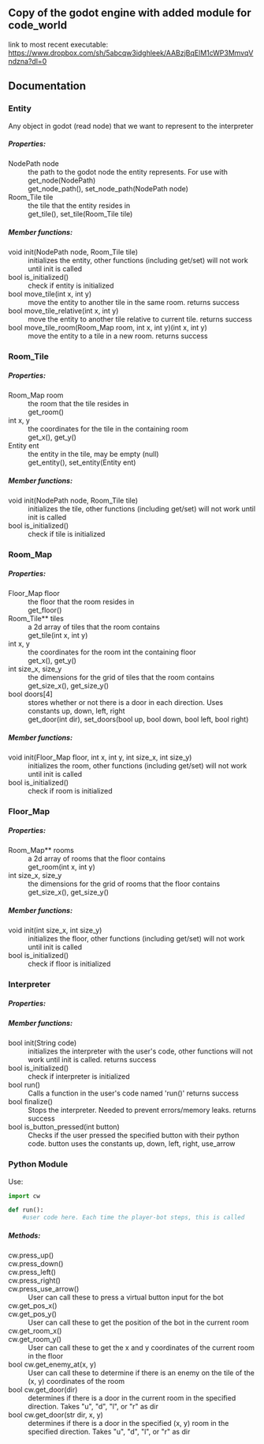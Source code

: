 ## Copy of the godot engine with added module for code_world  
link to most recent executable: https://www.dropbox.com/sh/5abcqw3idghleek/AABzjBqElM1cWP3MmvqVndzna?dl=0

## Documentation

### Entity  
Any object in godot (read node) that we want to represent to the interpreter

##### Properties:  
<dl>
	<dt>NodePath node</dt>
		<dd>the path to the godot node the entity represents. For use with get_node(NodePath)</dd>
		<dd>get_node_path(), set_node_path(NodePath node)</dd>
	<dt>Room_Tile tile</dt>
		<dd>the tile that the entity resides in</dd>
		<dd>get_tile(), set_tile(Room_Tile tile)</dd>
</dl>

##### Member functions:  
<dl>
	<dt>void init(NodePath node, Room_Tile tile)</dt>
		<dd>initializes the entity, other functions (including get/set) will not work until init is called</dd>
	<dt>bool is_initialized()</dt>
		<dd>check if entity is initialized</dd>
	<dt>bool move_tile(int x, int y)</dt>
		<dd>move the entity to another tile in the same room. returns success</dd>
	<dt>bool move_tile_relative(int x, int y)</dt>
		<dd>move the entity to another tile relative to current tile. returns success</dd>
	<dt>bool move_tile_room(Room_Map room, int x, int y)(int x, int y)</dt>
		<dd>move the entity to a tile in a new room. returns success</dd>
</dl>

### Room_Tile

##### Properties:  
<dl>
	<dt>Room_Map room</dt>
		<dd>the room that the tile resides in</dd>
		<dd>get_room()</dd>
	<dt>int x, y</dt>
		<dd>the coordinates for the tile in the containing room</dd>
		<dd>get_x(), get_y()</dd>
	<dt>Entity ent</dt>
		<dd>the entity in the tile, may be empty (null)</dd>
		<dd>get_entity(), set_entity(Entity ent)</dd>
</dl>

##### Member functions:  
<dl>
	<dt>void init(NodePath node, Room_Tile tile)</dt>
		<dd>initializes the tile, other functions (including get/set) will not work until init is called</dd>
	<dt>bool is_initialized()</dt>
		<dd>check if tile is initialized</dd>
</dl>

### Room_Map

##### Properties:  
<dl>
	<dt>Floor_Map floor</dt>
		<dd>the floor that the room resides in</dd>
		<dd>get_floor()</dd>
	<dt>Room_Tile** tiles</dt>
		<dd>a 2d array of tiles that the room contains</dd>
		<dd>get_tile(int x, int y)</dd>
	<dt>int x, y</dt>
		<dd>the coordinates for the room int the containing floor</dd>
		<dd>get_x(), get_y()</dd>
	<dt>int size_x, size_y</dt>
		<dd>the dimensions for the grid of tiles that the room contains</dd>
		<dd>get_size_x(), get_size_y()</dd>
	<dt>bool doors[4]</dt>
		<dd>stores whether or not there is a door in each direction. Uses constants up, down, left, right</dd>
		<dd>get_door(int dir), set_doors(bool up, bool down, bool left, bool right)</dd>
</dl>

##### Member functions:  
<dl>
	<dt>void init(Floor_Map floor, int x, int y, int size_x, int size_y)</dt>
		<dd>initializes the room, other functions (including get/set) will not work until init is called</dd>
	<dt>bool is_initialized()</dt>
		<dd>check if room is initialized</dd>
</dl>

### Floor_Map

##### Properties:  
<dl>
	<dt>Room_Map** rooms</dt>
		<dd>a 2d array of rooms that the floor contains</dd>
		<dd>get_room(int x, int y)</dd>
	<dt>int size_x, size_y</dt>
		<dd>the dimensions for the grid of rooms that the floor contains</dd>
		<dd>get_size_x(), get_size_y()</dd>
</dl>

##### Member functions:  
<dl>
	<dt>void init(int size_x, int size_y)</dt>
		<dd>initializes the floor, other functions (including get/set) will not work until init is called</dd>
	<dt>bool is_initialized()</dt>
		<dd>check if floor is initialized</dd>
</dl>

### Interpreter

##### Properties:  

##### Member functions:  
<dl>
	<dt>bool init(String code)</dt>
		<dd>initializes the interpreter with the user's code, other functions will not work until init is called. returns success</dd>
	<dt>bool is_initialized()</dt>
		<dd>check if interpreter is initialized</dd>
	<dt>bool run()</dt>
		<dd>Calls a function in the user's code named 'run()' returns success</dd>
	<dt>bool finalize()</dt>
		<dd>Stops the interpreter. Needed to prevent errors/memory leaks. returns success</dd>
	<dt>bool is_button_pressed(int button)</dt>
		<dd>Checks if the user pressed the specified button with their python code. button uses the constants up, down, left, right, use_arrow</dd>
</dl>

### Python Module

Use:
```Python
import cw

def run():
	#user code here. Each time the player-bot steps, this is called
```

##### Methods:
<dl>
	<dt>cw.press_up()</dt>
	<dt>cw.press_down()</dt>
	<dt>cw.press_left()</dt>
	<dt>cw.press_right()</dt>
	<dt>cw.press_use_arrow()</dt>
		<dd>User can call these to press a virtual button input for the bot</dd>
	<dt>cw.get_pos_x()</dt>
	<dt>cw.get_pos_y()</dt>
		<dd>User can call these to get the position of the bot in the current room</dd>
	<dt>cw.get_room_x()</dt>
	<dt>cw.get_room_y()</dt>
		<dd>User can call these to get the x and y coordinates of the current room in the floor</dd>
	<dt>bool cw.get_enemy_at(x, y)</dt>
		<dd>User can call these to determine if there is an enemy on the tile of the (x, y) coordinates of the room</dd>
	<dt>bool cw.get_door(dir)</dt>
		<dd>determines if there is a door in the current room in the specified direction. Takes "u", "d", "l", or "r" as dir</dd>
	<dt>bool cw.get_door(str dir, x, y)</dt>
		<dd>determines if there is a door in the specified (x, y) room in the specified direction. Takes "u", "d", "l", or "r" as dir</dd>
</dl>




